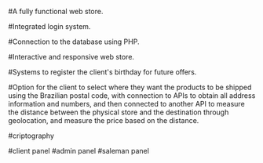 #A fully functional web store.

#Integrated login system.

#Connection to the database using PHP.

#Interactive and responsive web store.

#Systems to register the client's birthday for future offers.

#Option for the client to select where they want the products to be shipped using the Brazilian postal code, with connection to APIs to obtain all address information and numbers, and then connected to another API to measure the distance between the physical store and the destination through geolocation, and measure the price based on the distance.

#criptography

#client panel
#admin panel
#saleman panel

